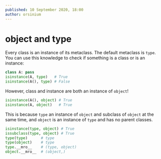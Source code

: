 ```yaml
---
published: 10 September 2020, 18:00
author: orsinium
---
```


# object and type

Every class is an instance of its metaclass. The default metaclass is `type`. You can use this knowledge to check if something is a class or is an instance:

```python
class A: pass
isinstance(A, type)   # True
isinstance(A(), type) # False
```

However, class and instance are both an instance of `object`!

```python
isinstance(A(), object) # True
isinstance(A, object)   # True
```

This is because `type` an instance of `object` and subclass of `object` at the same time, and `object` is an instance of `type` and has no parent classes.

```python
isinstance(type, object) # True
issubclass(type, object) # True
type(type)      # type
type(object)    # type
type.__mro__    # (type, object)
object.__mro__  # (object,)
```
